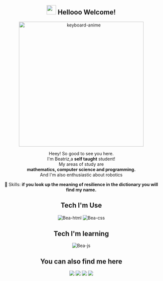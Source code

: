    
     
<span align="center">

## <img src="https://raw.githubusercontent.com/iampavangandhi/iampavangandhi/master/gifs/Hi.gif" width="30px"> Hellooo Welcome! </h2>

</span>

   <div align="center">
         <img alt="keyboard-anime" src="https://c.tenor.com/cBmz8RTK_JsAAAAC/typing-anime.gif" width="400px">
     </div>  
     

<p align="center">
  Heey! So good to see you here. <br>I'm Beatriz,a <strong>self taught</strong> student!<br>
       My areas of study are<br>
  <strong>mathematics, computer science and programming.</strong><br>
    And I'm also enthusiastic about robotics
</p>

<p align="center">
  💼 Skills: <strong>if you look up the meaning of resilience in the dictionary you will find my name.
</strong>
</p>
       <h2 align="center">  Tech I'm Use </h2>
  <p align="center"> 
          <img align="center" alt="Bea-html" src="https://img.shields.io/badge/HTML5-E34F26?style=for-the-badge&logo=html5&logoColor=white">
       <img align="center" alt="Bea-css" src="https://img.shields.io/badge/CSS3-1572B6?style=for-the-badge&logo=css3&logoColor=white">
  </p>
  
   <h2 align="center">Tech I'm learning</h2> 
        <p align="center"> 
   <img align="center" alt="Bea-js" src="https://img.shields.io/badge/JavaScript-323330?style=for-the-badge&logo=javascript&logoColor=F7DF1E">
       </p>
  
   <h2 align="center">You can also find me here</h2> 
            <p align="center"> 
            <a href="https://www.instagram.com/bea_tech/" target="_blank"><img src="https://img.shields.io/badge/Instagram-E4405F?style=for-the-badge&logo=instagram&logoColor=white" target="_blank"></a>
      <a href="https://www.linkedin.com/in/beatriz-pinheiro-592550121/" target="_blank"><img src="https://img.shields.io/badge/-LinkedIn-%230077B5?style=for-the-badge&logo=linkedin&logoColor=white" target="_blank"></a> 
      <a href="https://hashnode.com/@BeaPC" target="_blank"><img src="https://img.shields.io/badge/Hashnode-2962FF?style=for-the-badge&logo=hashnode&logoColor=white"></a> 
     <a href="mailto:beacandido13@gmail.com" target="_blank"><img src="https://img.shields.io/badge/Gmail-D14836?style=for-the-badge&logo=gmail&logoColor=white"></a> 
          </p>
     
       
      

